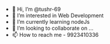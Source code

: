 - 👋 Hi, I’m @tushr-69
- 👀 I’m interested in Web Development
- 🌱 I’m currently learning nodeJs
- 💞️ I’m looking to collaborate on ...
- 📫 How to reach me - 9923410336

<!---
tushr-69/tushr-69 is a ✨ special ✨ repository because its `README.md` (this file) appears on your GitHub profile.
You can click the Preview link to take a look at your changes.
--->
